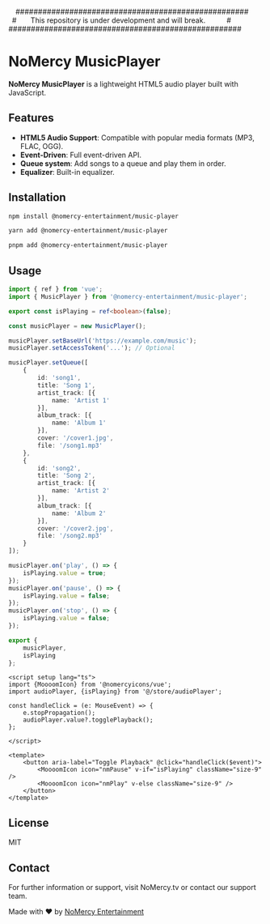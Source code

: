 ﻿  \####################################################  
 \#    This repository is under development and will break.      #  
\####################################################

# NoMercy MusicPlayer

**NoMercy MusicPlayer** is a lightweight HTML5 audio player built with JavaScript.

## Features

- **HTML5 Audio Support**: Compatible with popular media formats (MP3, FLAC, OGG).
- **Event-Driven**: Full event-driven API.
- **Queue system**: Add songs to a queue and play them in order.
- **Equalizer**: Built-in equalizer.

## Installation
```sh
npm install @nomercy-entertainment/music-player

yarn add @nomercy-entertainment/music-player

pnpm add @nomercy-entertainment/music-player
```

## Usage
```typescript
import { ref } from 'vue';
import { MusicPlayer } from '@nomercy-entertainment/music-player';

export const isPlaying = ref<boolean>(false);

const musicPlayer = new MusicPlayer();

musicPlayer.setBaseUrl('https://example.com/music');
musicPlayer.setAccessToken('...'); // Optional

musicPlayer.setQueue([
    {
        id: 'song1',
        title: 'Song 1',
        artist_track: [{
            name: 'Artist 1'
        }],
        album_track: [{
            name: 'Album 1'
        }],
        cover: '/cover1.jpg',
        file: '/song1.mp3'
    },
    {
        id: 'song2',
        title: 'Song 2',
        artist_track: [{
            name: 'Artist 2'
        }],
        album_track: [{
            name: 'Album 2'
        }],
        cover: '/cover2.jpg',
        file: '/song2.mp3'
    }
]);

musicPlayer.on('play', () => {
	isPlaying.value = true;
});
musicPlayer.on('pause', () => {
	isPlaying.value = false;
});
musicPlayer.on('stop', () => {
	isPlaying.value = false;
});

export {
    musicPlayer,
    isPlaying
};
```

```vue
<script setup lang="ts">
import {MoooomIcon} from '@nomercyicons/vue';
import audioPlayer, {isPlaying} from '@/store/audioPlayer';

const handleClick = (e: MouseEvent) => {
    e.stopPropagation();
    audioPlayer.value?.togglePlayback();
};

</script>

<template>
    <button aria-label="Toggle Playback" @click="handleClick($event)">
        <MoooomIcon icon="nmPause" v-if="isPlaying" className="size-9" />
        <MoooomIcon icon="nmPlay" v-else className="size-9" />
    </button>
</template>

```

## License
MIT

## Contact

For further information or support, visit NoMercy.tv or contact our support team.

Made with ❤️ by [NoMercy Entertainment](https://nomercy.tv)
